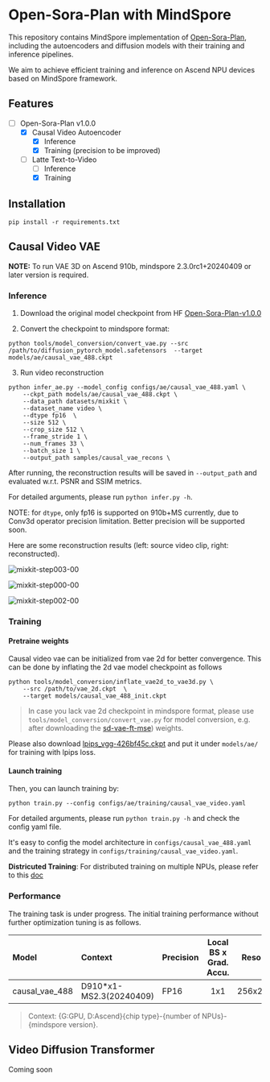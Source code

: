 # Open-Sora-Plan with MindSpore

This repository contains MindSpore implementation of [Open-Sora-Plan](https://github.com/PKU-YuanGroup/Open-Sora-Plan), including the autoencoders and diffusion models with their training and inference pipelines. 

We aim to achieve efficient training and inference on Ascend NPU devices based on MindSpore framework.

## Features
- [ ] Open-Sora-Plan v1.0.0
    - [x] Causal Video Autoencoder
        - [x] Inference
        - [x] Training (precision to be improved)
    - [ ] Latte Text-to-Video
        - [ ] Inference
        - [x] Training

## Installation

```
pip install -r requirements.txt
```

## Causal Video VAE

**NOTE:** To run VAE 3D on Ascend 910b, mindspore 2.3.0rc1+20240409 or later version is required.

### Inference

1. Download the original model checkpoint from HF [Open-Sora-Plan-v1.0.0](https://huggingface.co/LanguageBind/Open-Sora-Plan-v1.0.0/tree/main/vae)


2. Convert the checkpoint to mindspore format:

```shell
python tools/model_conversion/convert_vae.py --src /path/to/diffusion_pytorch_model.safetensors  --target models/ae/causal_vae_488.ckpt
```

3. Run video reconstruction

```shell
python infer_ae.py --model_config configs/ae/causal_vae_488.yaml \
    --ckpt_path models/ae/causal_vae_488.ckpt \
    --data_path datasets/mixkit \
    --dataset_name video \
    --dtype fp16  \
    --size 512 \
    --crop_size 512 \
    --frame_stride 1 \
    --num_frames 33 \
    --batch_size 1 \
    --output_path samples/causal_vae_recons \
```

After running, the reconstruction results will be saved in `--output_path` and evaluated w.r.t. PSNR and SSIM metrics.

For detailed arguments, please run `python infer.py -h`.

NOTE: for `dtype`, only fp16 is supported on 910b+MS currently, due to Conv3d operator precision limitation. Better precision will be supported soon.

Here are some reconstruction results (left: source video clip, right: reconstructed).

![mixkit-step003-00](https://github.com/SamitHuang/mindone/assets/8156835/bb04783f-4cc1-4179-8882-940898803a6e)

![mixkit-step000-00](https://github.com/SamitHuang/mindone/assets/8156835/1582f678-55dd-4ba1-9692-4d8961a37658)

![mixkit-step002-00](https://github.com/SamitHuang/mindone/assets/8156835/f1a5e323-f3d9-4bc7-a5d2-7c6044ed52f7)



### Training

#### Pretraine weights

Causal video vae can be initialized from vae 2d for better convergence. This can be done by inflating the 2d vae model checkpoint as follows

```
python tools/model_conversion/inflate_vae2d_to_vae3d.py \
    --src /path/to/vae_2d.ckpt  \
    --target models/causal_vae_488_init.ckpt
```
> In case you lack vae 2d checkpoint in mindspore format, please use `tools/model_conversion/convert_vae.py` for model conversion, e.g. after downloading the [sd-vae-ft-mse](https://huggingface.co/stabilityai/sd-vae-ft-mse/tree/main)) weights.

Please also download [lpips_vgg-426bf45c.ckpt](https://download-mindspore.osinfra.cn/toolkits/mindone/autoencoders/lpips_vgg-426bf45c.ckpt) and put it under `models/ae/` for training with lpips loss.


#### Launch training
Then, you can launch training by:
```
python train.py --config configs/ae/training/causal_vae_video.yaml
```

For detailed arguments, please run `python train.py -h` and check the config yaml file.

It's easy to config the model architecture in `configs/causal_vae_488.yaml` and the training strategy in `configs/training/causal_vae_video.yaml`.


**Districuted Training**: For distributed training on multiple NPUs, please refer to this [doc](../stable_diffusion_v2/README.md#distributed-training)


### Performance

The training task is under progress. The initial training performance without further optimization tuning is as follows.

| Model          |   Context   |  Precision         | Local BS x Grad. Accu.  |   Resolution  |  Train T. (ms/step)  |
|:---------------|:---------------|:--------------|:-----------------------:|:----------:|:------------:|
| causal_vae_488 |    D910\*x1-MS2.3(20240409)       |      FP16   |      1x1    |    256x256x17  |    3280
> Context: {G:GPU, D:Ascend}{chip type}-{number of NPUs}-{mindspore version}.


## Video Diffusion Transformer

Coming soon
